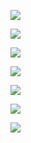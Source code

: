 ![](https://komarev.com/ghpvc/?username=voidemlive)

![](https://github.com/username/voidemlive/blob/master/generated/languages.svg)

![](https://discord.c99.nl/widget/theme-3/547439411856408576.png)

![](https://hit.yhype.me/github/profile?user_id=81859284)

![](https://github-profile-summary-cards.vercel.app/api/cards/profile-details?username=VoidemLIVE&theme=default) 

![](https://github-profile-summary-cards.vercel.app/api/cards/repos-per-language?username=VoidemLIVE&theme=default)

![](https://github-profile-summary-cards.vercel.app/api/cards/most-commit-language?username=VoidemLIVE&theme=default) 
 
 
